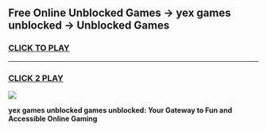 
## Free Online Unblocked Games → yex games unblocked → Unblocked Games
<h3>
<a href="https://premium.freeplayer.one?title=yex_games_unblocked&ref=21F">CLICK TO PLAY</a></h3>
<hr>

<h3>
<a href="https://premium.freeplayer.one?title=yex_games_unblocked&ref=21F">CLICK 2 PLAY</a>
  
</h3>

<a href="https://premium.freeplayer.one?title=yex_games_unblocked&ref=21F/"><img src="https://clearcache.store/games.png"></a>


**yex games unblocked games unblocked: Your Gateway to Fun and Accessible Online Gaming**
